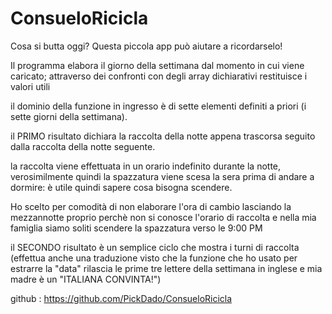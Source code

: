 # ConsueloRicicla
Cosa si butta oggi? Questa piccola app può aiutare a ricordarselo!

Il programma elabora il giorno della settimana dal momento in cui viene caricato; attraverso dei confronti con degli array dichiarativi restituisce i valori utili

il dominio della funzione in ingresso è di sette elementi definiti a priori (i sette giorni della settimana).

il PRIMO risultato dichiara la raccolta della notte appena trascorsa seguito dalla raccolta della notte seguente.

la raccolta viene effettuata in un orario indefinito durante la notte, verosimilmente quindi la spazzatura viene scesa la sera prima di andare a dormire: è utile quindi sapere cosa bisogna scendere.

Ho scelto per comodità di non elaborare l'ora di cambio lasciando la mezzannotte proprio perchè non si conosce l'orario di raccolta e nella mia famiglia siamo soliti scendere la spazzatura verso le 9:00 PM

il SECONDO risultato è un semplice ciclo che mostra i turni di raccolta (effettua anche una traduzione visto che la funzione che ho usato per estrarre la "data" rilascia le prime tre lettere della settimana in inglese e mia madre è un "ITALIANA CONVINTA!")

github : https://github.com/PickDado/ConsueloRicicla
